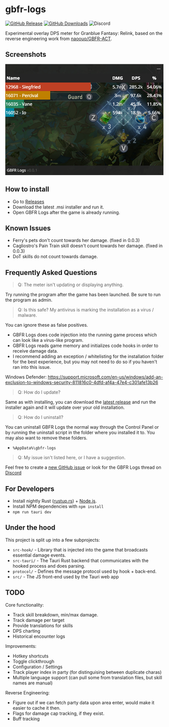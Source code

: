 # gbfr-logs

[![GitHub Release](https://img.shields.io/github/v/release/false-spring/gbfr-logs)](https://github.com/false-spring/gbfr-logs/releases)
[![GitHub Downloads](https://img.shields.io/github/downloads/false-spring/gbfr-logs/total)](https://github.com/false-spring/gbfr-logs/releases)
![Discord](https://img.shields.io/discord/1203608338344976434?style=flat&label=discord&color=7289da&link=https%3A%2F%2Fdiscord.gg%2FgbsG4CDsru)

Experimental overlay DPS meter for Granblue Fantasy: Relink, based on the reverse engineering work from [naoouo/GBFR-ACT](https://github.com/nyaoouo/GBFR-ACT).

## Screenshots

![Meter](./docs/screenshots/meter.png)

## How to install

- Go to [Releases](https://github.com/false-spring/gbfr-logs/releases)
- Download the latest .msi installer and run it.
- Open GBFR Logs after the game is already running.

## Known Issues

- Ferry's pets don't count towards her damage. (fixed in 0.0.3)
- Cagliostro's Pain Train skill doesn't count towards her damage. (fixed in 0.0.3)
- DoT skills do not count towards damage.

## Frequently Asked Questions

> Q: The meter isn't updating or displaying anything.

Try running the program after the game has been launched. Be sure to run the program as admin.

> Q: Is this safe? My antivirus is marking the installation as a virus / malware.

You can ignore these as false positives.

- GBFR Logs does code injection into the running game process which can look like a virus-like program.
- GBFR Logs reads game memory and initializes code hooks in order to receive damage data.
- I recommend adding an exception / whitelisting for the installation folder for the best experience, but you may not need to do so if you haven't ran into this issue.

Windows Defender: https://support.microsoft.com/en-us/windows/add-an-exclusion-to-windows-security-811816c0-4dfd-af4a-47e4-c301afe13b26

> Q: How do I update?

Same as with installing, you can download the [latest release](https://github.com/false-spring/gbfr-logs/releases) and run the installer again and it will update over your old installation.

> Q: How do I uninstall?

You can uninstall GBFR Logs the normal way through the Control Panel or by running the uninstall script in the folder where you installed it to. You may also want to remove these folders.

- `%AppData%\gbfr-logs`

> Q: My issue isn't listed here, or I have a suggestion.

Feel free to create a [new GitHub issue](https://github.com/false-spring/gbfr-logs/issues) or look for the GBFR Logs thread on [Discord](https://discord.gg/gbsG4CDsru)

## For Developers

- Install nightly Rust ([rustup.rs](https://rustup.rs/)) + [Node.js](https://nodejs.org/en/download).
- Install NPM dependencies with `npm install`
- `npm run tauri dev`

## Under the hood

This project is split up into a few subprojects:

- `src-hook/` - Library that is injected into the game that broadcasts essential damage events.
- `src-tauri/` - The Tauri Rust backend that communicates with the hooked process and does parsing.
- `protocol/` - Defines the message protocol used by hook + back-end.
- `src/` - The JS front-end used by the Tauri web app

## TODO

Core functionality:

- Track skill breakdown, min/max damage.
- Track damage per target
- Provide translations for skills
- DPS charting
- Historical encounter logs

Improvements:

- Hotkey shortcuts
- Toggle clickthrough
- Configuration / Settings
- Track player index in party (for distinguising between duplicate charas)
- Multiple language support (can pull some from translation files, but skill names are manual)

Reverse Engineering:

- Figure out if we can fetch party data upon area enter, would make it easier to cache it then.
- Flags for damage cap tracking, if they exist.
- Buff tracking
